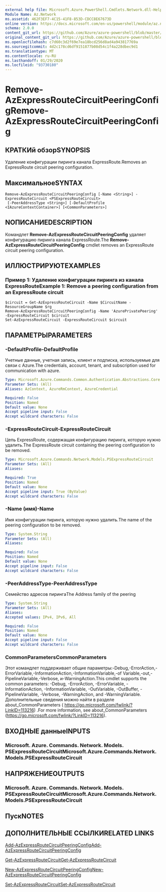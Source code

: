 ```yaml
---
external help file: Microsoft.Azure.PowerShell.Cmdlets.Network.dll-Help.xml
Module Name: Az.Network
ms.assetid: 462F3EF7-4C15-41F8-853D-CDCC8E67673D
online version: https://docs.microsoft.com/en-us/powershell/module/az.network/remove-azexpressroutecircuitpeeringconfig
schema: 2.0.0
content_git_url: https://github.com/Azure/azure-powershell/blob/master/src/Network/Network/help/Remove-AzExpressRouteCircuitPeeringConfig.md
original_content_git_url: https://github.com/Azure/azure-powershell/blob/master/src/Network/Network/help/Remove-AzExpressRouteCircuitPeeringConfig.md
ms.openlocfilehash: c7d60c3d2f69e7ea18bcd256d8ad4a943817769a
ms.sourcegitcommit: 4d2c178cd6df9151877b08d54c1f4a228dbec9d1
ms.translationtype: MT
ms.contentlocale: ru-RU
ms.lasthandoff: 01/29/2020
ms.locfileid: "93730180"
---
```

# <span data-ttu-id="5eae9-101">Remove-AzExpressRouteCircuitPeeringConfig</span><span class="sxs-lookup"><span data-stu-id="5eae9-101">Remove-AzExpressRouteCircuitPeeringConfig</span></span>

## <span data-ttu-id="5eae9-102">КРАТКИй обзор</span><span class="sxs-lookup"><span data-stu-id="5eae9-102">SYNOPSIS</span></span>
<span data-ttu-id="5eae9-103">Удаление конфигурации пиринга канала ExpressRoute.</span><span class="sxs-lookup"><span data-stu-id="5eae9-103">Removes an ExpressRoute circuit peering configuration.</span></span>

## <span data-ttu-id="5eae9-104">Максимальное</span><span class="sxs-lookup"><span data-stu-id="5eae9-104">SYNTAX</span></span>

```
Remove-AzExpressRouteCircuitPeeringConfig [-Name <String>] -ExpressRouteCircuit <PSExpressRouteCircuit>
 [-PeerAddressType <String>] [-DefaultProfile <IAzureContextContainer>] [<CommonParameters>]
```

## <span data-ttu-id="5eae9-105">NОПИСАНИЕ</span><span class="sxs-lookup"><span data-stu-id="5eae9-105">DESCRIPTION</span></span>
<span data-ttu-id="5eae9-106">Командлет **Remove-AzExpressRouteCircuitPeeringConfig** удаляет конфигурацию пиринга канала ExpressRoute.</span><span class="sxs-lookup"><span data-stu-id="5eae9-106">The **Remove-AzExpressRouteCircuitPeeringConfig** cmdlet removes an ExpressRoute circuit peering configuration.</span></span>

## <span data-ttu-id="5eae9-107">ИЛЛЮСТРИРУЮТ</span><span class="sxs-lookup"><span data-stu-id="5eae9-107">EXAMPLES</span></span>

### <span data-ttu-id="5eae9-108">Пример 1: Удаление конфигурации пиринга из канала ExpressRoute</span><span class="sxs-lookup"><span data-stu-id="5eae9-108">Example 1: Remove a peering configuration from an ExpressRoute circuit</span></span>
```
$circuit = Get-AzExpressRouteCircuit -Name $CircuitName -ResourceGroupName $rg
Remove-AzExpressRouteCircuitPeeringConfig -Name 'AzurePrivatePeering' -ExpressRouteCircuit $circuit
Set-AzExpressRouteCircuit -ExpressRouteCircuit $circuit
```

## <span data-ttu-id="5eae9-109">ПАРАМЕТРЫ</span><span class="sxs-lookup"><span data-stu-id="5eae9-109">PARAMETERS</span></span>

### <span data-ttu-id="5eae9-110">-DefaultProfile</span><span class="sxs-lookup"><span data-stu-id="5eae9-110">-DefaultProfile</span></span>
<span data-ttu-id="5eae9-111">Учетные данные, учетная запись, клиент и подписка, используемые для связи с Azure.</span><span class="sxs-lookup"><span data-stu-id="5eae9-111">The credentials, account, tenant, and subscription used for communication with azure.</span></span>

```yaml
Type: Microsoft.Azure.Commands.Common.Authentication.Abstractions.Core.IAzureContextContainer
Parameter Sets: (All)
Aliases: AzContext, AzureRmContext, AzureCredential

Required: False
Position: Named
Default value: None
Accept pipeline input: False
Accept wildcard characters: False
```

### <span data-ttu-id="5eae9-112">-ExpressRouteCircuit</span><span class="sxs-lookup"><span data-stu-id="5eae9-112">-ExpressRouteCircuit</span></span>
<span data-ttu-id="5eae9-113">Цепь ExpressRoute, содержащая конфигурацию пиринга, которую нужно удалить.</span><span class="sxs-lookup"><span data-stu-id="5eae9-113">The ExpressRoute circuit containing the peering configuration to be removed.</span></span>

```yaml
Type: Microsoft.Azure.Commands.Network.Models.PSExpressRouteCircuit
Parameter Sets: (All)
Aliases:

Required: True
Position: Named
Default value: None
Accept pipeline input: True (ByValue)
Accept wildcard characters: False
```

### <span data-ttu-id="5eae9-114">-Name (имя)</span><span class="sxs-lookup"><span data-stu-id="5eae9-114">-Name</span></span>
<span data-ttu-id="5eae9-115">Имя конфигурации пиринга, которую нужно удалить.</span><span class="sxs-lookup"><span data-stu-id="5eae9-115">The name of the peering configuration to be removed.</span></span>

```yaml
Type: System.String
Parameter Sets: (All)
Aliases:

Required: False
Position: Named
Default value: None
Accept pipeline input: False
Accept wildcard characters: False
```

### <span data-ttu-id="5eae9-116">-PeerAddressType</span><span class="sxs-lookup"><span data-stu-id="5eae9-116">-PeerAddressType</span></span>
<span data-ttu-id="5eae9-117">Семейство адресов пиринга</span><span class="sxs-lookup"><span data-stu-id="5eae9-117">The Address family of the peering</span></span>

```yaml
Type: System.String
Parameter Sets: (All)
Aliases:
Accepted values: IPv4, IPv6, All

Required: False
Position: Named
Default value: None
Accept pipeline input: False
Accept wildcard characters: False
```

### <span data-ttu-id="5eae9-118">CommonParameters</span><span class="sxs-lookup"><span data-stu-id="5eae9-118">CommonParameters</span></span>
<span data-ttu-id="5eae9-119">Этот командлет поддерживает общие параметры:-Debug,-ErrorAction,-ErrorVariable,-InformationAction,-InformationVariable,-of Variable,-out,-PipelineVariable,-Verbose, и-WarningAction.</span><span class="sxs-lookup"><span data-stu-id="5eae9-119">This cmdlet supports the common parameters: -Debug, -ErrorAction, -ErrorVariable, -InformationAction, -InformationVariable, -OutVariable, -OutBuffer, -PipelineVariable, -Verbose, -WarningAction, and -WarningVariable.</span></span> <span data-ttu-id="5eae9-120">Дополнительные сведения можно найти в разделе about_CommonParameters ( https://go.microsoft.com/fwlink/?LinkID=113216) .</span><span class="sxs-lookup"><span data-stu-id="5eae9-120">For more information, see about_CommonParameters (https://go.microsoft.com/fwlink/?LinkID=113216).</span></span>

## <span data-ttu-id="5eae9-121">ВХОДНЫЕ данные</span><span class="sxs-lookup"><span data-stu-id="5eae9-121">INPUTS</span></span>

### <span data-ttu-id="5eae9-122">Microsoft. Azure. Commands. Network. Models. PSExpressRouteCircuit</span><span class="sxs-lookup"><span data-stu-id="5eae9-122">Microsoft.Azure.Commands.Network.Models.PSExpressRouteCircuit</span></span>

## <span data-ttu-id="5eae9-123">НАПРЯЖЕНИЕ</span><span class="sxs-lookup"><span data-stu-id="5eae9-123">OUTPUTS</span></span>

### <span data-ttu-id="5eae9-124">Microsoft. Azure. Commands. Network. Models. PSExpressRouteCircuit</span><span class="sxs-lookup"><span data-stu-id="5eae9-124">Microsoft.Azure.Commands.Network.Models.PSExpressRouteCircuit</span></span>

## <span data-ttu-id="5eae9-125">Пуск</span><span class="sxs-lookup"><span data-stu-id="5eae9-125">NOTES</span></span>

## <span data-ttu-id="5eae9-126">ДОПОЛНИТЕЛЬНЫЕ ССЫЛКИ</span><span class="sxs-lookup"><span data-stu-id="5eae9-126">RELATED LINKS</span></span>

[<span data-ttu-id="5eae9-127">Add-AzExpressRouteCircuitPeeringConfig</span><span class="sxs-lookup"><span data-stu-id="5eae9-127">Add-AzExpressRouteCircuitPeeringConfig</span></span>](Add-AzExpressRouteCircuitPeeringConfig.md)

[<span data-ttu-id="5eae9-128">Get-AzExpressRouteCircuit</span><span class="sxs-lookup"><span data-stu-id="5eae9-128">Get-AzExpressRouteCircuit</span></span>](Get-AzExpressRouteCircuit.md)

[<span data-ttu-id="5eae9-129">New-AzExpressRouteCircuitPeeringConfig</span><span class="sxs-lookup"><span data-stu-id="5eae9-129">New-AzExpressRouteCircuitPeeringConfig</span></span>](New-AzExpressRouteCircuitPeeringConfig.md)

[<span data-ttu-id="5eae9-130">Set-AzExpressRouteCircuit</span><span class="sxs-lookup"><span data-stu-id="5eae9-130">Set-AzExpressRouteCircuit</span></span>](Set-AzExpressRouteCircuit.md)
